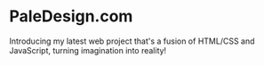 # PaleDesign.com
Introducing my latest web project that's a fusion of HTML/CSS and JavaScript, turning imagination into reality!
